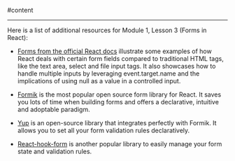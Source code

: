 #content 
___
Here is a list of additional resources for Module 1, Lesson 3 (Forms in React):

- [Forms from the official React docs](https://reactjs.org/docs/forms.html) illustrate some examples of how React deals with certain form fields compared to traditional HTML tags, like the text area, select and file input tags. It also showcases how to handle multiple inputs by leveraging event.target.name and the implications of using null as a value in a controlled input.

- [Formik](https://formik.org/) is the most popular open source form library for React. It saves you lots of time when building forms and offers a declarative, intuitive and adoptable paradigm.

- [Yup](https://github.com/jquense/yup) is an open-source library that integrates perfectly with Formik. It allows you to set all your form validation rules declaratively.

- [React-hook-form](https://github.com/react-hook-form/react-hook-form) is another popular library to easily manage your form state and validation rules.